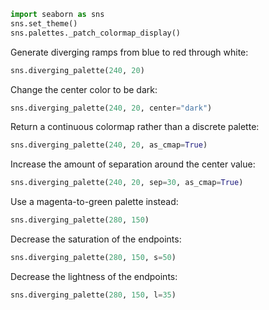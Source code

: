 ```python
import seaborn as sns
sns.set_theme()
sns.palettes._patch_colormap_display()
```
Generate diverging ramps from blue to red through white:

```python
sns.diverging_palette(240, 20)
```
Change the center color to be dark:

```python
sns.diverging_palette(240, 20, center="dark")
```
Return a continuous colormap rather than a discrete palette:

```python
sns.diverging_palette(240, 20, as_cmap=True)
```
Increase the amount of separation around the center value:

```python
sns.diverging_palette(240, 20, sep=30, as_cmap=True)
```
Use a magenta-to-green palette instead:

```python
sns.diverging_palette(280, 150)
```
Decrease the saturation of the endpoints:

```python
sns.diverging_palette(280, 150, s=50)
```
Decrease the lightness of the endpoints:

```python
sns.diverging_palette(280, 150, l=35)
```


```python

```


```python

```
